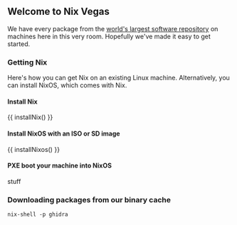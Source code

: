 ---
---

## Welcome to Nix Vegas

We have every package from the [world's largest software repository](https://search.nixos.org)
on machines here in this very room. Hopefully we've made it easy to get started.

### Getting Nix

Here's how you can get Nix on an existing Linux machine. Alternatively, you can
install NixOS, which comes with Nix.

#### Install Nix

{{ installNix() }}

#### Install NixOS with an ISO or SD image

{{ installNixos() }}

#### PXE boot your machine into NixOS

stuff

### Downloading packages from our binary cache

`nix-shell -p ghidra`
